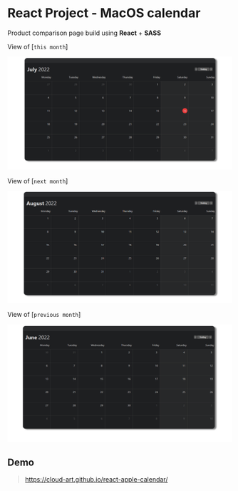 # React Project - MacOS calendar

Product comparison page build using **React** + **SASS**

View of [`this month`]

![Screenshot](images/thisMonth.png)

View of [`next month`]

![Screenshot](images/nextMonth.png)

View of [`previous month`]

![Screenshot](images/previousMonth.png)

Demo
-
> https://cloud-art.github.io/react-apple-calendar/